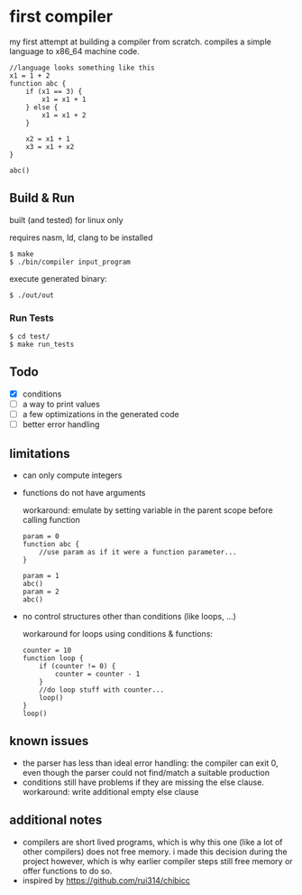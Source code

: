# first compiler

my first attempt at building a compiler from scratch. compiles a simple language to x86_64 machine code.

```
//language looks something like this
x1 = 1 + 2
function abc {
    if (x1 == 3) {
        x1 = x1 + 1
    } else {
        x1 = x1 + 2
    }

    x2 = x1 + 1
    x3 = x1 + x2
}

abc()
```

## Build & Run

built (and tested) for linux only

requires nasm, ld, clang to be installed

```
$ make
$ ./bin/compiler input_program
```

execute generated binary:

```
$ ./out/out
```

### Run Tests

```
$ cd test/
$ make run_tests
```

## Todo

- [x] conditions
- [ ] a way to print values
- [ ] a few optimizations in the generated code
- [ ] better error handling

## limitations

- can only compute integers
- functions do not have arguments
    
    workaround: emulate by setting variable in the parent scope before calling function
    
    ```
    param = 0
    function abc {
        //use param as if it were a function parameter...
    }

    param = 1
    abc()
    param = 2
    abc()
    ```

- no control structures other than conditions (like loops, ...)

    workaround for loops using conditions & functions:

    ```
    counter = 10
    function loop {
        if (counter != 0) {
            counter = counter - 1
        }
        //do loop stuff with counter...
        loop()
    }
    loop()
    ```

## known issues

- the parser has less than ideal error handling: the compiler can exit 0, even though the parser could not find/match a suitable production
- conditions still have problems if they are missing the else clause. workaround: write additional empty else clause

## additional notes

- compilers are short lived programs, which is why this one (like a lot of other compilers) does not free memory.
i made this decision during the project however, which is why earlier compiler steps still free memory or offer functions to do so.
- inspired by https://github.com/rui314/chibicc
